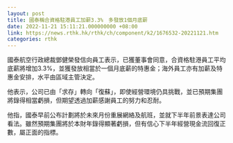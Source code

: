 ```yaml
---
layout: post
title: 國泰稱合資格駐港員工加薪3.3%　多發放1個月底薪
date: 2022-11-21 15:11:21.000000000 +08:00
link: https://news.rthk.hk/rthk/ch/component/k2/1676532-20221121.htm
categories: rthk
---
```


國泰航空行政總裁鄧健榮發信向員工表示，已獲董事會同意，合資格駐港員工平均底薪將增加3.3%，並獲發放相當於一個月底薪的特惠金；海外員工亦有加薪及特惠金安排，水平由區域主管決定。

他表示，公司已由「求存」轉向「復蘇」，即使經營環境仍具挑戰，並已預期集團將錄得相當虧損，但期望透過加薪感謝員工的努力和忍耐。

他指，國泰早前公布計劃將於未來月份重展網絡及航班，並就下半年前景表達公司看法。雖然預期集團將於本財年錄得顯著虧損，但有信心下半年經營現金流回復正數，屬正面的指標。
